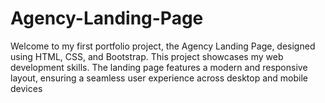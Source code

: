 # Agency-Landing-Page
Welcome to my first portfolio project, the Agency Landing Page, designed using HTML, CSS, and Bootstrap. This project showcases my web development skills. The landing page features a modern and responsive layout, ensuring a seamless user experience across desktop and mobile devices
